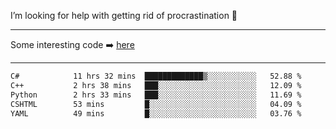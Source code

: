I’m looking for help with getting rid of procrastination 🤔

-----

Some interesting code :arrow_right: [here](https://github.com/zhen8838/playground)

-----

<!--START_SECTION:waka-->

```txt
C#            11 hrs 32 mins  █████████████▒░░░░░░░░░░░   52.88 %
C++           2 hrs 38 mins   ███░░░░░░░░░░░░░░░░░░░░░░   12.09 %
Python        2 hrs 33 mins   ███░░░░░░░░░░░░░░░░░░░░░░   11.69 %
CSHTML        53 mins         █░░░░░░░░░░░░░░░░░░░░░░░░   04.09 %
YAML          49 mins         █░░░░░░░░░░░░░░░░░░░░░░░░   03.76 %
```

<!--END_SECTION:waka-->

<!--
**zhen8838/zhen8838** is a ✨ _special_ ✨ repository because its `README.md` (this file) appears on your GitHub profile.

Here are some ideas to get you started:

- 🔭 I’m currently working on ...
- 🌱 I’m currently learning ...
- 👯 I’m looking to collaborate on ...
 ...
- 💬 Ask me about ...
- 📫 How to reach me: ...
- 😄 Pronouns: ...
- ⚡ Fun fact: ...
-->
